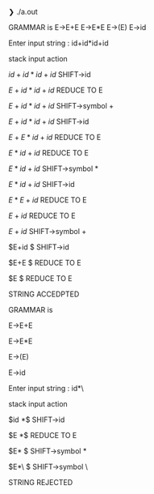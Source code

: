 ❯ ./a.out

GRAMMAR is 
 E->E+E 
 E->E*E 
 E->(E) 
 E->id 

Enter input string : id+id*id+id

stack      input     action

$id        +id*id+id$    SHIFT->id

$E         +id*id+id$    REDUCE TO E

$E+         id*id+id$    SHIFT->symbol +

$E+id        *id+id$    SHIFT->id

$E+E         *id+id$    REDUCE TO E

$E           *id+id$    REDUCE TO E

$E*           id+id$    SHIFT->symbol *

$E*id           +id$    SHIFT->id

$E*E            +id$    REDUCE TO E

$E              +id$    REDUCE TO E

$E+              id$    SHIFT->symbol +

$E+id              $    SHIFT->id

$E+E               $    REDUCE TO E

$E                 $    REDUCE TO E


STRING ACCEDPTED

GRAMMAR is 

 E->E+E 
 
 E->E*E 
 
 E->(E) 
 
 E->id 


Enter input string : id*\

stack 	 input 	 action


$id	  *\$	SHIFT->id

$E	  *\$	REDUCE TO E

$E*	   \$	SHIFT->symbol *

$E*\	    $	SHIFT->symbol \

STRING REJECTED
